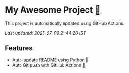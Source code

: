 # My Awesome Project 🚀

This project is automatically updated using GitHub Actions.

_Last updated: 2025-07-09 21:44:20 IST_

## Features
- Auto-update README using Python 🐍
- Auto Git push with GitHub Actions 🤖
